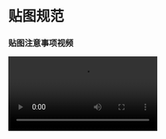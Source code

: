 # 贴图规范

### 贴图注意事项视频

<video controls src="https://arkimg.ark.online/02%E5%9C%BA%E6%99%AF%E7%AF%87%EF%BC%9A%E8%B4%B4%E5%9B%BE%E6%B3%A8%E6%84%8F%E4%BA%8B%E9%A1%B9.mp4" />



### 贴图大小

贴图大小必须为2的 N 次幂，可以使用长型贴图：如32X32、64X64、128X128、256X256，512X512、1024X1024、64X128、256X128、256X512，512X1024，（最大2048*2048）
:::tip贴图分辨率：
游戏中常说的贴图分辨率其实就是这个贴图的像素尺寸，一般以宽度*高度表示(例如1024*1024，表示宽度有1024个像素点，高度有1024个像素点)，贴图如果需要上传到编辑器中，需要满足长和宽像素尺寸满足2的N次方(256、512、1024、2048)。
:::

**标准规范贴图：**

1024*1024
![image-20231222145858440](https://arkimg.ark.online/image-20231222145858440.png)

**长形贴图：**

256*512
![image-20231222145744899](https://arkimg.ark.online/image-20231222145744899.png)

## 贴图格式:

### PBR:

- 贴图格式均为 TGA 格式，

- 法线默认使用 DirectX 法线,

- 混合贴图（后缀为_MRAE）各个通道分别为：**R**：Metallic  **G**: Roughness  **B**: Ambient occlusion   **A**:  Emissive  (没有自发光请不要有 A 通道)

- 普通透贴 mask 放在颜色 Alpha 通道里 (没有透贴请不要有 A 通道)

- **R， G， B， A** 对应贴图各个颜色通道

  ![img](https://arkimg.ark.online/432352356545446574.jpg)

### Substance 3D Painter 贴图输出模板：

<video controls src="https://arkimg.ark.online/02%E5%9C%BA%E6%99%AF%E7%AF%87%EF%BC%9ASubstance%203D%20Painter%E7%9A%84%E7%9B%B8%E5%85%B3%E8%AE%BE%E7%BD%AE.mp4" />

常规无自发光模式：

![img](https://arkimg.ark.online/1687770071646-2.png)

有自发光模式：

![img](https://arkimg.ark.online/1687770071647-3.png)

无自发光有透贴模式：

![img](https://arkimg.ark.online/1687770071647-4.png)

**关于 Substance 3D Painter 环境请看下面链接文档 Substance 3D Painter 部分**

 [推荐环境配置（点此跳转）](./../001-Environment-configuration)

#### 二次元：

- 只有颜色贴图。
- 普通自发光 mask 放在颜色 Alpha 通道里。
- 普通透贴 mask 放在颜色 Alpha 通道里

#### 低多边形：

无需贴图，（也可有贴图）只有颜色贴图。

# 贴图精度推荐：

**不强制规范贴图精度大小，下面最低标准精度。**

推荐性能最优精度**1M256*256**，可以上下浮到10%。

可以下载下方链接，达到一样精度即可，可以上下浮到10%。
 [贴图精度统一文件（点此下载）](https://arkimg.ark.online/%E8%B4%B4%E5%9B%BE%E7%B2%BE%E5%BA%A6%E7%BB%9F%E4%B8%80%E6%96%87%E4%BB%B6.zip)

![img](https://arkimg.ark.online/1687770071647-5-1687940263328-1.png)
